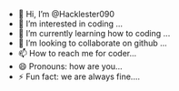 - 👋 Hi, I’m @Hacklester090
- 👀 I’m interested in coding ...
- 🌱 I’m currently learning how to coding ...
- 💞️ I’m looking to collaborate on github ...
- 📫 How to reach me for coder...
- 😄 Pronouns: how are you...
- ⚡ Fun fact: we are always fine....

<!---
Hacklester090/Hacklester090 is a ✨ special ✨ repository because its `README.md` (this file) appears on your GitHub profile.
You can click the Preview link to take a look at your changes.
--->
